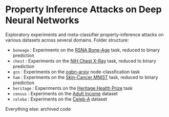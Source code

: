 # Property Inference Attacks on Deep Neural Networks

Exploratory experiments and meta-classifier property-inference attacks on various datasets across several domains.
Folder structure:

- `boneage` : Experiments on the [RSNA Bone-Age](https://www.kaggle.com/kmader/rsna-bone-age) task, reduced to binary prediction
- `chest` : Experiments on the [NIH Chest X-Ray](https://www.kaggle.com/nih-chest-xrays/data) task, reduced to binary prediction
- `gcn` : Experiments on the [ogbn-arxiv](https://ogb.stanford.edu/docs/nodeprop/) node-classfication task
- `ham` : Experiments on the [Skin-Cancer MNIST](https://www.kaggle.com/kmader/skin-cancer-mnist-ham10000) task, reduced to binary prediction
- `heritage` : Experiments on the [Heritage Health Prize](https://www.kaggle.com/c/hhp) task
- `census` : Experiments on the [Adult Income](https://www.kaggle.com/uciml/adult-census-income) dataset
- `celeba` : Experiments on the [Celeb-A](https://www.kaggle.com/jessicali9530/celeba-dataset) dataset

Everything else: archived code
